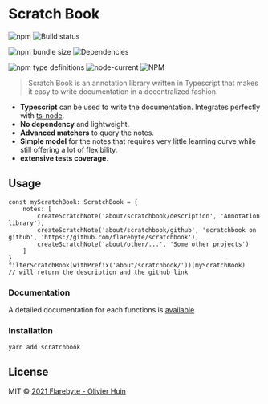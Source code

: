 # Scratch Book

![npm](https://img.shields.io/npm/v/scratchbook)
![Build status](https://github.com/flarebyte/scratchbook/actions/workflows/main.yml/badge.svg)

![npm bundle size](https://img.shields.io/bundlephobia/min/scratchbook)
![Dependencies](https://status.david-dm.org/gh/flarebyte/scratchbook.svg)

![npm type definitions](https://img.shields.io/npm/types/scratchbook)
![node-current](https://img.shields.io/node/v/scratchbook)
![NPM](https://img.shields.io/npm/l/scratchbook)

> Scratch Book is an annotation library written in Typescript that makes it easy to write documentation in a decentralized fashion.

- **Typescript** can be used to write the documentation. Integrates perfectly with [ts-node](https://typestrong.org/ts-node/).
- **No dependency** and lightweight.
- **Advanced matchers** to query the notes.
- **Simple model** for the notes that requires very little learning curve while still offering a lot of flexibility.
- **extensive tests coverage**.

## Usage

```
const myScratchBook: ScratchBook = {
    notes: [
        createScratchNote('about/scratchbook/description', 'Annotation library'),
        createScratchNote('about/scratchbook/github', 'scratchbook on github', 'https://github.com/flarebyte/scratchbook'),
        createScratchNote('about/other/...', 'Some other projects')
    ]
}
filterScratchBook(withPrefix('about/scratchbook/'))(myScratchBook)
// will return the description and the github link

```

### Documentation

A detailed documentation for each functions is [available](https://flarebyte.github.io/scratchbook/)

### Installation

```
yarn add scratchbook
```

## License

MIT © [2021 Flarebyte - Olivier Huin]()
